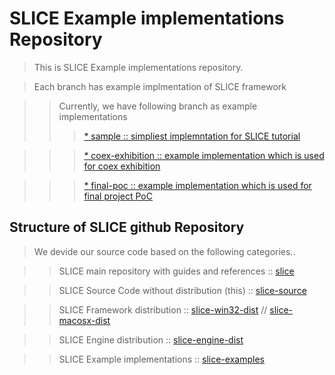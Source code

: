# SLICE Example implementations Repository #
> This is SLICE Example implementations repository.

> Each branch has example implmentation of SLICE framework

>> Currently, we have following branch as example implementations
>>> [* sample :: simpliest implemntation for SLICE tutorial](https://github.com/slice-project/slice-examples/tree/sample)

>>> [* coex-exhibition :: example implementation which is used for coex exhibition](https://github.com/slice-project/slice-examples/tree/coex-exhibition)

>>> [* final-poc :: example implementation which is used for final project PoC](https://github.com/slice-project/slice-examples/tree/final-poc)

## Structure of SLICE github Repository ##
> We devide our source code based on the following categories..

>> SLICE main repository with guides and references :: [slice](https://github.com/slice-project/slice)

>> SLICE Source Code without distribution (this) :: [slice-source](https://github.com/slice-project/slice-source)

>> SLICE Framework distribution :: [slice-win32-dist](https://github.com/slice-project/slice-win32-dist) // [slice-macosx-dist](https://github.com/slice-project/slice-macosx-dist) 

>> SLICE Engine distribution :: [slice-engine-dist](https://github.com/slice-project/slice-engine-dist.git)

>> SLICE Example implementations :: [slice-examples](https://github.com/slice-project/slice-examples)
